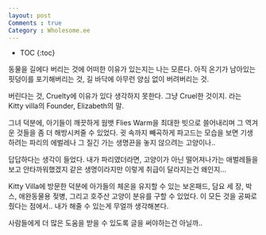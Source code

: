 ```yaml
---
layout: post
Comments : true
Category : Wholesome.ee
---
```


* TOC
{:toc}




동물을 길에다 버리는 것에
어떠한 이유가 있는지는 나는 모른다.
아직 온기가 남아있는 핏덩이를 포기해버리는 것,
길 바닥에 아무런 양심 없이 버려버리는 것.

버린다는 것, Cruelty에 이유가 있다 생각하지 못한다.
그냥 Cruel한 것이지.
라는 Kitty villa의 Founder, Elizabeth의 말.

그녀 덕분에, 아기들이 깨끗하게 웜뱃 Flies Warm을 최대한 빗으로 쓸어내리며
그 역겨운 것들을 좀 더 해방시켜줄 수 있었다.
귓 속까지 빼곡하게 파고드는 모습을 보면
기생하려는 파리의 에벌레나 그 질긴 가는 생명끈을 놓지 않으려는 고양이나..

답답하다는 생각이 들었다.
내가 파리였더라면, 고양이가 아닌 떨어져나가는 애벌레들을 보고 안타까워했겠지
같은 생명이라지만 이렇게 취급이 달라지는건 왜인지...

Kitty Villa에 방문한 덕분에
아가들의 체온을 유지할 수 있는
보온패드, 담요 세 장, 박스, 애완동물용 젖병, 그리고 호주산 고양이 분유를 구할 수 있었다.
이 모든 것을 공짜로 줬다는 점에서..
내가 해줄 수 있는게 무얼까 생각해본다.

사람들에게 더 많은 도움을 받을 수 있도록 글을 써야하는건 아닐까..

